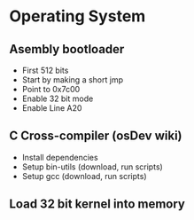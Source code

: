 # Operating System

## Asembly bootloader
* First 512 bits
* Start by making a short jmp
* Point to 0x7c00
* Enable 32 bit mode
* Enable Line A20

## C Cross-compiler (osDev wiki)
* Install dependencies
* Setup bin-utils (download, run scripts)
* Setup gcc (download, run scripts)

## Load 32 bit kernel into memory